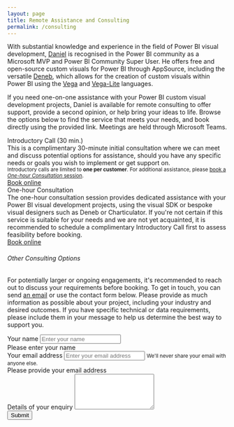 ```yaml
---
layout: page
title: Remote Assistance and Consulting
permalink: /consulting
---
```


With substantial knowledge and experience in the field of Power BI visual development, [Daniel](about) is recognised in the Power BI community as a Microsoft MVP and Power BI Community Super User. He offers free and open-source custom visuals for Power BI through AppSource, including the versatile <a href="https://deneb-viz.github.io" target="_blank">Deneb</a>, which allows for the creation of custom visuals within Power BI using the <a href="https://vega.github.io/vega/" target="_blank">Vega</a> and <a href="https://vega.github.io/vega-lite" target="_blank">Vega-Lite</a> languages.

If you need one-on-one assistance with your Power BI custom visual development projects, Daniel is available for remote consulting to offer support, provide a second opinion, or help bring your ideas to life. Browse the options below to find the service that meets your needs, and book directly using the provided link. Meetings are held through Microsoft Teams.

<div class="row justify-content-between consult-row consult-row-first">
    <div class="col-md-3">
        <div class="meeting-title">
            Introductory Call (30 min.)
        </div>
    </div>
    <div class="col-md-7">
        <div>This is a complimentary 30-minute initial consultation where we can meet and discuss potential options for assistance, should you have any specific needs or goals you wish to implement or get support on.</div>
        <div class="consult-disclaimer"><small class="text-muted">Introductory calls are limited to <b>one per customer</b>. For additional assistance, please <a href="" onclick="Calendly.initPopupWidget({url: 'https://calendly.com/dm-p/one-hour-consultation?hide_landing_page_details=1&primary_color=ce6c47'});return false;">book a <i>One-hour Consultation</i> session</a>.</small></div>
    </div>
    <div class="col-md-2 consult-book-link">
        <!-- Calendly link widget begin -->
        <link href="https://assets.calendly.com/assets/external/widget.css" rel="stylesheet">
        <script src="https://assets.calendly.com/assets/external/widget.js" type="text/javascript" async></script>
        <a class="btn btn-primary book-button" role="button" href="" onclick="Calendly.initPopupWidget({url: 'https://calendly.com/dm-p/initial-qna-30?hide_landing_page_details=1'});return false;">Book online</a>
        <!-- Calendly link widget end -->
    </div>
</div>

<div class="row justify-content-between consult-row consult-row-final">
    <div class="col-md-3">
        <div class="meeting-title">
            One-hour Consultation
        </div>
    </div>
    <div class="col-md-7">
        The one-hour consultation session provides dedicated assistance with your Power BI visual development projects, using the visual SDK or bespoke visual designers such as Deneb or Charticulator. If you're not certain if this service is suitable for your needs and we are not yet acquainted, it is recommended to schedule a complimentary Introductory Call first to assess feasibility before booking.
    </div>
    <div class="col-md-2 consult-book-link">
        <!-- Calendly link widget begin -->
        <link href="https://assets.calendly.com/assets/external/widget.css" rel="stylesheet">
        <script src="https://assets.calendly.com/assets/external/widget.js" type="text/javascript" async></script>
        <a class="btn btn-primary book-button" role="button" href="" onclick="Calendly.initPopupWidget({url: 'https://calendly.com/dm-p/one-hour-consultation?hide_landing_page_details=1&primary_color=ce6c47'});return false;">Book online</a>
        <!-- Calendly link widget end -->
    </div>

</div>

###### Other Consulting Options

For potentially larger or ongoing engagements, it's recommended to reach out to discuss your requirements before booking. To get in touch, you can send <a target="\_top" href="mailto:{{ site.authors.daniel.email }}?subject=Consulting Enquiry">an email</a> or use the contact form below. Please provide as much information as possible about your project, including your industry and desired outcomes. If you have specific technical or data requirements, please include them in your message to help us determine the best way to support you.

<form action="https://smartforms.dev/submit/63e96bb40dd8ac0a531fe31b" method="POST" class="contact-form" novalidate>
    <div class="form-group">
        <div class="form-row">
            <div class="col">
                <label for="contact-form-name">Your name</label>
                <input type="text" class="form-control" id="contact-form-name" name="Name" placeholder="Enter your name" required>
                <div class="invalid-feedback">
                    Please enter your name
                </div>
            </div>
            <div class="col">
                <label for="contact-form-email">Your email address</label>
                <input type="email" class="form-control" id="contact-form-email" name="Email" aria-describedby="contact-form-email-help" placeholder="Enter your email address" required>
                <small id="contact-form-email-help" class="form-text text-muted">We'll never share your email with anyone else.</small>
                <div class="invalid-feedback">
                    Please provide your email address
                </div>
            </div>
        </div>
    </div>
    <div class="form-group">
        <label for="contact-form-enquiry">Details of your enquiry</label>
        <textarea class="form-control" id="contact-form-enquiry" name="Enquiry" rows="5"></textarea>
    </div>
    <div class="g-recaptcha" data-sitekey="6Ld8v3YkAAAAABKoxdQ9aSWvTHUpyFmdjO52sG8F"></div>
    <button type="submit" class="btn btn-primary contact-form-submit">Submit</button>
</form>
<script src="https://www.google.com/recaptcha/api.js"></script>
<script>
// Example starter JavaScript for disabling form submissions if there are invalid fields
(function() {
  'use strict';
  window.addEventListener('load', function() {
    // Fetch all the forms we want to apply custom Bootstrap validation styles to
    var forms = document.getElementsByClassName('contact-form');
    // Loop over them and prevent submission
    var validation = Array.prototype.filter.call(forms, function(form) {
      form.addEventListener('submit', function(event) {
        if (form.checkValidity() === false) {
          event.preventDefault();
          event.stopPropagation();
        }
        form.classList.add('was-validated');
      }, false);
    });
  }, false);
})();
</script>
